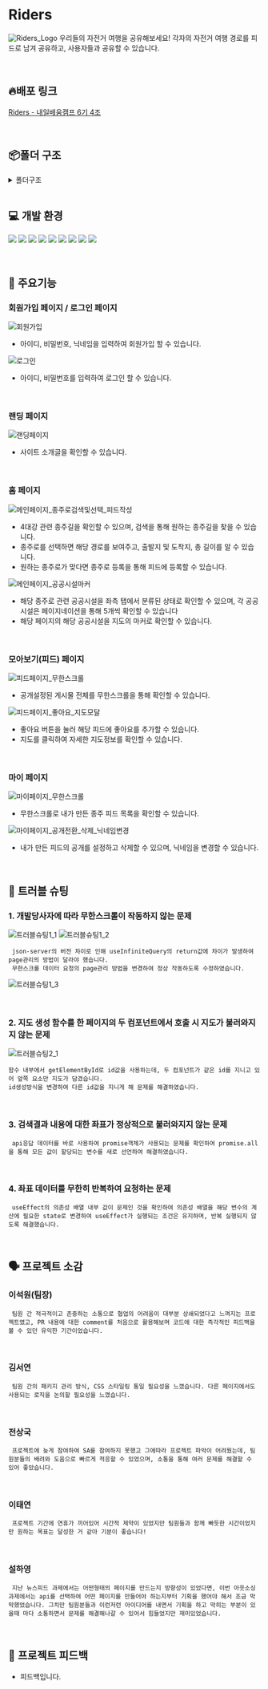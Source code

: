 # Riders
![Riders_Logo](https://github.com/user-attachments/assets/57338532-295a-4f82-8703-6f93d5afbfdf)
우리들의 자전거 여행을 공유해보세요!
각자의 자전거 여행 경로를 피드로 남겨 공유하고, 사용자들과 공유할 수 있습니다.

<br/>

## 🔥배포 링크

[Riders - 내일배움캠프 6기 4조](https://www.bicyclerider.site/)

<br/>

## 📦폴더 구조

<details>
<summary>폴더구조</summary>
📦Rider_project<br />
 ┣ 📂public<br />
 ┃ ┣ 📜airInjectorMarker.png<br />
 ┃ ┣ 📜anAirInjector.png<br />
 ┃ ┣ 📜bike.png<br />
 ┃ ┣ 📜certificateMarker.png<br />
 ┃ ┣ 📜CertificationCenter.png<br />
 ┃ ┣ 📜CurrentLocation.png<br />
 ┃ ┣ 📜cyclist.png<br />
 ┃ ┣ 📜favicon.svg<br />
 ┃ ┣ 📜finishImg.png<br />
 ┃ ┣ 📜startImg.png<br />
 ┃ ┣ 📜toilet.png<br />
 ┃ ┣ 📜toiletMarker.png<br />
 ┃ ┣ 📜vite.svg<br />
 ┃ ┣ 📜waterSupply.png<br />
 ┃ ┗ 📜waterSupplyMarker.png<br />
 ┣ 📂src<br />
 ┃ ┣ 📂api<br />
 ┃ ┃ ┣ 📜auth.js<br />
 ┃ ┃ ┣ 📜feedApi.js<br />
 ┃ ┃ ┣ 📜FilterRoadInformation.js<br />
 ┃ ┃ ┗ 📜weatherApi.js<br />
 ┃ ┣ 📂assets<br />
 ┃ ┃ ┣ 📜downScroll.png<br />
 ┃ ┃ ┣ 📜homeIcon.svg<br />
 ┃ ┃ ┣ 📜landing_background.png<br />
 ┃ ┃ ┣ 📜landing_firstIcon.png<br />
 ┃ ┃ ┣ 📜landing_firstImg.png<br />
 ┃ ┃ ┣ 📜landing_secondIcon.png<br />
 ┃ ┃ ┗ 📜landing_secondImg.png<br />
 ┃ ┣ 📂axiosInstance<br />
 ┃ ┃ ┣ 📜authInstance.js<br />
 ┃ ┃ ┣ 📜feed.js<br />
 ┃ ┃ ┣ 📜information.js<br />
 ┃ ┃ ┗ 📜weatherInstance.js<br />
 ┃ ┣ 📂components<br />
 ┃ ┃ ┣ 📂common<br />
 ┃ ┃ ┃ ┗ 📜KakaoMap.jsx<br />
 ┃ ┃ ┣ 📜AuthForm.jsx<br />
 ┃ ┃ ┣ 📜GlobalLoading.jsx<br />
 ┃ ┃ ┣ 📜Layout.jsx<br />
 ┃ ┃ ┗ 📜ProtectedRoute.jsx<br />
 ┃ ┣ 📂constants<br />
 ┃ ┃ ┗ 📜homeConstants.js<br />
 ┃ ┣ 📂hooks<br />
 ┃ ┃ ┣ 📜useGeoLocation.jsx<br />
 ┃ ┃ ┣ 📜useInsertFeed.jsx<br />
 ┃ ┃ ┣ 📜useLandingPage.jsx<br />
 ┃ ┃ ┗ 📜useMyPage.jsx<br />
 ┃ ┣ 📂pages<br />
 ┃ ┃ ┣ 📂auth<br />
 ┃ ┃ ┃ ┣ 📜Login.jsx<br />
 ┃ ┃ ┃ ┗ 📜Signup.jsx<br />
 ┃ ┃ ┣ 📂feed<br />
 ┃ ┃ ┃ ┣ 📜Feed.jsx<br />
 ┃ ┃ ┃ ┣ 📜ModalMap.jsx<br />
 ┃ ┃ ┃ ┣ 📜Posting.jsx<br />
 ┃ ┃ ┃ ┣ 📜RidingMap.jsx<br />
 ┃ ┃ ┃ ┣ 📜Thumb.jsx<br />
 ┃ ┃ ┃ ┗ 📜TopButton.jsx<br />
 ┃ ┃ ┣ 📂home<br />
 ┃ ┃ ┃ ┣ 📜Filter.jsx<br />
 ┃ ┃ ┃ ┣ 📜Home.jsx<br />
 ┃ ┃ ┃ ┣ 📜List.jsx<br />
 ┃ ┃ ┃ ┣ 📜Pagination.jsx<br />
 ┃ ┃ ┃ ┗ 📜Search.jsx<br />
 ┃ ┃ ┣ 📂landing<br />
 ┃ ┃ ┃ ┗ 📜Landing.jsx<br />
 ┃ ┃ ┗ 📂myPage<br />
 ┃ ┃ ┃ ┣ 📜Mypage.jsx<br />
 ┃ ┃ ┃ ┗ 📜RideItem.jsx<br />
 ┃ ┣ 📂queries<br />
 ┃ ┃ ┣ 📜infiniteQueries.jsx<br />
 ┃ ┃ ┣ 📜mutaions.jsx<br />
 ┃ ┃ ┗ 📜query.keys.js<br />
 ┃ ┣ 📂shared<br />
 ┃ ┃ ┗ 📜Router.jsx<br />
 ┃ ┣ 📂store<br />
 ┃ ┃ ┗ 📜useUserStore.js<br />
 ┃ ┣ 📂utils<br />
 ┃ ┃ ┣ 📜calculateTotalDistance.js<br />
 ┃ ┃ ┗ 📜scrollToTargetRef.js<br />
 ┃ ┣ 📜App.jsx<br />
 ┃ ┣ 📜index.css<br />
 ┃ ┗ 📜main.jsx<br />
 ┣ 📜.env.local<br />
 ┣ 📜.gitignore<br />
 ┣ 📜.prettierignore<br />
 ┣ 📜.prettierrc<br />
 ┣ 📜db.json<br />
 ┣ 📜db1.json<br />
 ┣ 📜db2.json<br />
 ┣ 📜eslint.config.js<br />
 ┣ 📜index.html<br />
 ┣ 📜package.json<br />
 ┣ 📜README.md<br />
 ┣ 📜vercel.json<br />
 ┣ 📜vite.config.js<br />
 ┗ 📜yarn.lock<br />
 </details>

<br/>

## 💻 개발 환경

![](https://img.shields.io/badge/JavaScript-F7DF1E?style=for-the-badge&logo=JavaScript&logoColor=white)
![](https://img.shields.io/badge/HTML5-E34F26?style=for-the-badge&logo=html5&logoColor=white)
![](https://img.shields.io/badge/CSS3-1572B6?style=for-the-badge&logo=css3&logoColor=white)
![](https://img.shields.io/badge/React-20232A?style=for-the-badge&logo=react&logoColor=61DAFB)
![](https://img.shields.io/badge/styled--components-DB7093?style=for-the-badge&logo=styled-components&logoColor=white)
![](https://img.shields.io/badge/Axios-5A29E4?style=for-the-badge&logo=axios&logoColor=white)
![](https://img.shields.io/badge/TanstackQuery-FF4154?style=for-the-badge&logo=reactquery&logoColor=white)
![](https://img.shields.io/badge/Zustand-181818?style=for-the-badge)
![](https://img.shields.io/badge/JsonServer-181818?style=for-the-badge)

<br/>

## 🔧 주요기능

### 회원가입 페이지 / 로그인 페이지
![회원가입](https://github.com/user-attachments/assets/3f26a045-c21c-41ab-ace5-76d4b79f58ef)
- 아이디, 비밀번호, 닉네임을 입력하여 회원가입 할 수 있습니다.

![로그인](https://github.com/user-attachments/assets/9e9e83e9-8147-4050-9ae3-6149992cd5b5)
- 아이디, 비밀번호를 입력하여 로그인 할 수 있습니다.

<br/>

### 랜딩 페이지
![랜딩페이지](https://github.com/user-attachments/assets/4f3f54f3-6c89-49d7-b9c9-8fde2c96578c)
- 사이트 소개글을 확인할 수 있습니다.

<br/>

### 홈 페이지
![메인페이지_종주로검색및선택_피드작성](https://github.com/user-attachments/assets/38e630b1-b692-4386-b521-35b195a1b193)
- 4대강 관련 종주길을 확인할 수 있으며, 검색을 통해 원하는 종주길을 찾을 수 있습니다.
- 종주로를 선택하면 해당 경로를 보여주고, 출발지 및 도착지, 총 길이를 알 수 있습니다.
- 원하는 종주로가 맞다면 종주로 등록을 통해 피드에 등록할 수 있습니다.

![메인페이지_공공시설마커](https://github.com/user-attachments/assets/901def0b-b1ed-49e2-9e6f-b5ef7e496055)
- 해당 종주로 관련 공공시설을 좌측 탭에서 분류된 상태로 확인할 수 있으며, 각 공공시설은 페이지네이션을 통해 5개씩 확인할 수 있습니다
- 해당 페이지의 해당 공공시설을 지도의 마커로 확인할 수 있습니다.

<br/>

### 모아보기(피드) 페이지
![피드페이지_무한스크롤](https://github.com/user-attachments/assets/eca7cab2-12dc-4b64-b557-3aca0a922017)
- 공개설정된 게시물 전체를 무한스크롤을 통해 확인할 수 있습니다.

![피드페이지_좋아요_지도모달](https://github.com/user-attachments/assets/6783d118-fde0-4d55-a6e9-6308faa6d5ef)
- 좋아요 버튼을 눌러 해당 피드에 좋아요를 추가할 수 있습니다.
- 지도를 클릭하여 자세한 지도정보를 확인할 수 있습니다.

<br/>

### 마이 페이지
![마이페이지_무한스크롤](https://github.com/user-attachments/assets/f04f0cc4-f7cc-45c8-b78b-88ffa43f7b2b)
- 무한스크롤로 내가 만든 종주 피드 목록을 확인할 수 있습니다.

![마이페이지_공개전환_삭제_닉네임변경](https://github.com/user-attachments/assets/8e2f2fa9-3e9f-4e0a-ba03-2a51556ca4af)
- 내가 만든 피드의 공개를 설정하고 삭제할 수 있으며, 닉네임을 변경할 수 있습니다.

<br/>

## 🏹 트러블 슈팅

### 1. 개발당사자에 따라 무한스크롤이 작동하지 않는 문제

![트러블슈팅1_1](https://github.com/user-attachments/assets/814b88c6-18e9-4e12-8563-96ee56482d6c)
![트러블슈팅1_2](https://github.com/user-attachments/assets/af1ef95d-7bab-4688-b58f-516c0231ce9c)
```
 json-server의 버전 차이로 인해 useInfiniteQuery의 return값에 차이가 발생하여 page관리의 방법이 달라야 했습니다.
 무한스크롤 데이터 요청의 page관리 방법을 변경하여 정상 작동하도록 수정하였습니다.
```
![트러블슈팅1_3](https://github.com/user-attachments/assets/3d8fd192-782c-4014-b9f8-31d0d73329bd)

<br />

### 2. 지도 생성 함수를 한 페이지의 두 컴포넌트에서 호출 시 지도가 불러와지지 않는 문제

![트러블슈팅2_1](https://github.com/user-attachments/assets/8dfbac11-fc29-4602-a072-8208ece2b341)
```
함수 내부에서 getElementById로 id값을 사용하는데, 두 컴포넌트가 같은 id를 지니고 있어 앞쪽 요소만 지도가 담겼습니다.
id생성방식을 변경하여 다른 id값을 지니게 해 문제를 해결하였습니다.
```
<br />

### 3. 검색결과 내용에 대한 좌표가 정상적으로 불러와지지 않는 문제
```
 api응답 데이터를 바로 사용하여 promise객체가 사용되는 문제를 확인하여 promise.all을 통해 모든 값이 할당되는 변수를 새로 선언하여 해결하였습니다.
```
<br />

### 4. 좌표 데이터를 무한히 반복하여 요청하는 문제
```
 useEffect의 의존성 배열 내부 값이 문제인 것을 확인하여 의존성 배열을 해당 변수의 계산에 필요한 state로 변경하여 useEffect가 실행되는 조건은 유지하며, 반복 실행되지 않도록 해결했습니다.
```
<br />

## 🗣️ 프로젝트 소감

### 이석원(팀장)

```
 팀원 간 적극적이고 존중하는 소통으로 협업의 어려움이 대부분 상쇄되었다고 느껴지는 프로젝트였고, PR 내용에 대한 comment를 처음으로 활용해보며 코드에 대한 즉각적인 피드백을 볼 수 있던 유익한 기간이었습니다.
```

<br/>

### 김서연

```
 팀원 간의 패키지 관리 방식, CSS 스타일링 통일 필요성을 느꼈습니다. 다른 페이지에서도 사용되는 로직을 논의할 필요성을 느꼈습니다.
```

<br/>

### 전상국

```
 프로젝트에 늦게 참여하여 SA를 참여하지 못했고 그에따라 프로젝트 파악이 어려웠는데, 팀원분들의 배려와 도움으로 빠르게 적응할 수 있었으며, 소통을 통해 여러 문제를 해결할 수 있어 좋았습니다.
```

<br/>

### 이태연

```
 프로젝트 기간에 연휴가 끼어있어 시간적 제약이 있었지만 팀원들과 함께 빠듯한 시간이었지만 원하는 목표는 달성한 거 같아 기분이 좋습니다!
```

<br/>

### 설하영

```
 지난 뉴스피드 과제에서는 어떤형태의 페이지를 만드는지 방향성이 있었다면, 이번 아웃소싱 과제에서는 api를 선택하여 어떤 페이지를 만들어야 하는지부터 기획을 했어야 해서 조금 막막했었습니다. 그치만 팀원분들과 이런저런 아이디어를 내면서 기획을 하고 막히는 부분이 있을때 마다 소통하면서 문제를 해결해나갈 수 있어서 힘들었지만 재미있었습니다.
```

<br/>

## 📗 프로젝트 피드백

- 피드백입니다.
